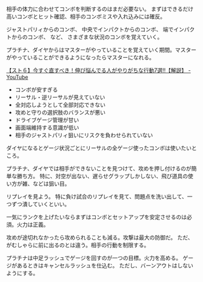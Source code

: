 相手の体力に合わせてコンボを判断するのはまだ必要ない。
まずはできるだけ高いコンボとヒット確認、相手のコンボミスや入れ込みには確反。

ジャストパリィからのコンボ、
中央でインパクトからのコンボ、
端でインパクトからのコンボ、
など、
さまざまな状況のコンボを覚えていく。

プラチナ、ダイヤからはマスターがやっていることを覚えていく期間。マスターがやっていることができるようになったらマスターになれる。

[【スト６】今すぐ直すべき！伸び悩んでる人がやりがちな行動7選‼︎【解説】 - YouTube](https://youtube.com/watch?v=hlQ6W4A6aAQ&si=mwD1s89pPuy_PkMP)

- コンボが安すぎる
- リーサル・逆リーサルが見えていない
- 全対応しようとして全部対応できない
- 攻めと守りの選択肢のバランスが悪い
- ドライブゲージ管理が甘い
- 画面端維持する意識が低い
- 相手のジャストパリィ狙いにリスクを負わせられていない

ダイヤになるとゲージ状況ごとにリーサルの全ゲージ使ったコンボは使いたいところ。

プラチナ、ダイヤでは相手ができないことを見つけて、攻めを押し付けるのが簡単な勝ち方。
特に、対空が出ない、遅らせグラップしかしない、飛び道具の使い方が雑、などは狙い目。

リプレイを見よう。
特に負け試合のリプレイを見て、問題点を洗い出して、一つずつ潰していくといい。

一気にランクを上げたいならまずはコンボとセットアップを安定させるのは必須。火力は正義。

攻めが途切れなかったら攻められることも減る。攻撃は最大の防御だ。
ただ、がむしゃらに前に出るのとは違う。相手の行動を制限する。

プラチナは中足ラッシュでゲージを回すのが一つの目標。火力を高める。
ゲージがあるときはキャンセルラッシュを仕込む。
ただし、バーンアウトはしないようにする。
